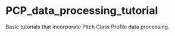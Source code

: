 # PCP_data_processing_tutorial

Basic tutorials that incorporate Pitch Class Profile data processing.
